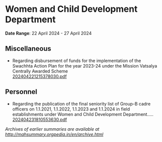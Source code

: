 # Women and Child Development Department

**Date Range**: 22 April 2024 - 27 April 2024


## Miscellaneous
- Regarding disbursement of funds for the implementation of the Swachhta Action Plan for the year 2023-24 under the Mission Vatsalya Centrally Awarded Scheme\
  [202404221215378030.pdf](https://gr.maharashtra.gov.in/Site/Upload/Government%20Resolutions/English/202404221215378030.pdf)

## Personnel
- Regarding the publication of the final seniority list of Group-B cadre officers on 1.1.2021, 1.1.2022, 1.1.2023 and 1.1.2024 in field establishments under Women and Child Development Department.....\
  [202404231810553630.pdf](https://gr.maharashtra.gov.in/Site/Upload/Government%20Resolutions/English/202404231810553630.pdf)


*Archives of earlier summaries are available at http://mahsummary.orgpedia.in/en/archive.html*